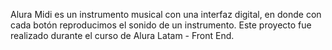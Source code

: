 Alura Midi es un instrumento musical con una interfaz digital, en donde con cada botón reproducimos el sonido de un instrumento. Este proyecto fue realizado durante el curso de Alura Latam - Front End.
